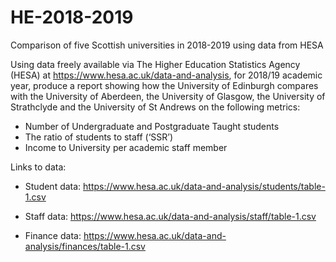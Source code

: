 # HE-2018-2019
Comparison of five Scottish universities in 2018-2019 using data from HESA 

Using data freely available via The Higher Education Statistics Agency (HESA) at https://www.hesa.ac.uk/data-and-analysis, for 2018/19 academic year, produce a report showing how the University of Edinburgh compares with the University of Aberdeen, the University of Glasgow, the University of Strathclyde and the University of St Andrews on the following metrics:

* Number of Undergraduate and Postgraduate Taught students
* The ratio of students to staff (‘SSR’)
* Income to University per academic staff member

Links to data:

* Student data: https://www.hesa.ac.uk/data-and-analysis/students/table-1.csv

* Staff data: https://www.hesa.ac.uk/data-and-analysis/staff/table-1.csv

* Finance data: https://www.hesa.ac.uk/data-and-analysis/finances/table-1.csv



